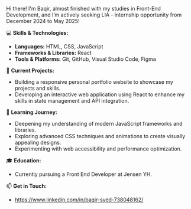 Hi there! I'm Baqir, almost finished with my studies in Front-End Development, and I’m actively seeking  LIA - internship opportunity from December 2024 to May 2025!

💻 **Skills & Technologies:**
- **Languages:** HTML, CSS, JavaScript
- **Frameworks & Libraries:** React
- **Tools & Platforms:** Git, GitHub, Visual Studio Code, Figma

🚀 **Current Projects:**
- Building a responsive personal portfolio website to showcase my projects and skills.
- Developing an interactive web application using React to enhance my skills in state management and API integration.

🌱 **Learning Journey:**
- Deepening my understanding of modern JavaScript frameworks and libraries.
- Exploring advanced CSS techniques and animations to create visually appealing designs.
- Experimenting with web accessibility and performance optimization.

🎓 **Education:**
- Currently pursuing a Front End Developer at Jensen YH.

📫 **Get in Touch:**
- https://www.linkedin.com/in/baqir-syed-738048162/

